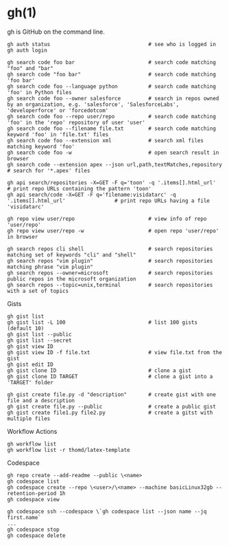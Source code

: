 # gh(1)

  gh is GitHub on the command line.

    gh auth status                                # see who is logged in
    gh auth login

    gh search code foo bar                        # search code matching "foo" and "bar"
    gh search code "foo bar"                      # search code matching 'foo bar'
    gh search code foo --language python          # search code matching 'foo' in Python files
    gh search code foo --owner salesforce         # search in repos owned by an organization, e.g. 'salesforce', 'SalesforceLabs', 'developerforce' or 'forcedotcom'
    gh search code foo --repo user/repo           # search code matching 'foo' in the 'repo' repository of user 'user'
    gh search code foo --filename file.txt        # search code matching keyword 'foo' in 'file.txt' files
    gh search code foo --extension xml            # search xml files matching keyword 'foo'
    gh search code foo -w                         # open search result in browser
    gh search code --extension apex --json url,path,textMatches,repository                     # search for '*.apex' files

    gh api search/repositories -X=GET -F q='toon' -q '.items[].html_url'                       # print repo URLs containing the pattern 'toon'
    gh api search/code -X=GET -F q='filename:visidatarc' -q '.items[].html_url'                # print repo URLs having a file 'visidatarc'

    gh repo view user/repo                        # view info of repo 'user/repo'
    gh repo view user/repo -w                     # open repo 'user/repo' in browser

    gh search repos cli shell                     # search repositories matching set of keywords "cli" and "shell"
    gh search repos "vim plugin"                  # search repositories matching phrase "vim plugin"
    gh search repos --owner=microsoft             # search repositories public repos in the microsoft organization
    gh search repos --topic=unix,terminal         # search repositories with a set of topics

  Gists

    gh gist list
    gh gist list -L 100                           # list 100 gists (default 10)
    gh gist list --public
    gh gist list --secret
    gh gist view ID
    gh gist view ID -f file.txt                   # view file.txt from the gist
    gh gist edit ID
    gh gist clone ID                              # clone a gist
    gh gist clone ID TARGET                       # clone a gist into a 'TARGET' folder

    gh gist create file.py -d "description"       # create gist with one file and a description
    gh gist create file.py --public               # create a public gist
    gh gist create file1.py file2.py              # create a gitst with multiple files

  Workflow Actions

    gh workflow list
    gh workflow list -r thomd/latex-template

  Codespace

    gh repo create --add-readme --public \<name>
    gh codespace list
    gh codespace create --repo \<user>/\<name> --machine basicLinux32gb --retention-period 1h
    gh codespace view

    gh codespace ssh --codespace \`gh codespace list --json name --jq first.name`
    ...
    gh codespace stop
    gh codespace delete
